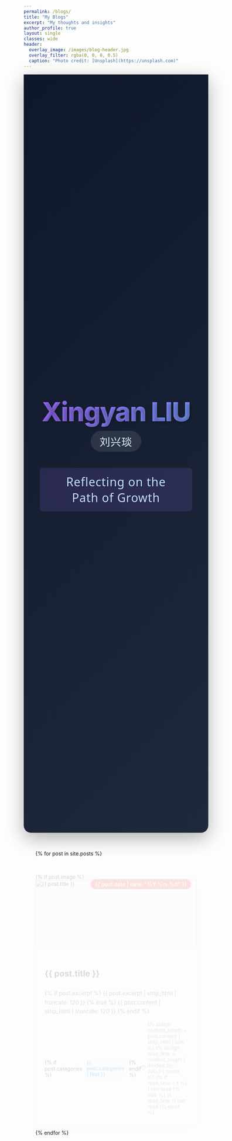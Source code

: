 ```yaml
---
permalink: /blogs/
title: "My Blogs"
excerpt: "My thoughts and insights"
author_profile: true
layout: single
classes: wide
header:
  overlay_image: /images/blog-header.jpg
  overlay_filter: rgba(0, 0, 0, 0.5)
  caption: "Photo credit: [Unsplash](https://unsplash.com)"
---
```


<div class="name-header">
  <!-- 添加粒子效果容器 -->
  <canvas id="particles-canvas" class="particles-canvas"></canvas>
  
  <div class="name-container">
    <span class="name-first">Xingyan LIU</span>
    <span class="name-alias">刘兴琰</span>
  </div>
  <div class="subtitle">Reflecting on the Path of Growth</div>
</div>

<div class="blog-grid">
  {% for post in site.posts %}
    <article class="blog-card">
      <div class="blog-media">
        {% if post.image %}
          <img src="{{ post.image }}" alt="{{ post.title }}" class="blog-thumbnail">
        {% else %}
          <div class="default-thumbnail">
            <svg xmlns="http://www.w3.org/2000/svg" viewBox="0 0 24 24" fill="currentColor">
              <path d="M19.5 21a3 3 0 003-3V9a3 3 0 00-3-3h-5.379a.75.75 0 01-.53-.22L11.47 3.66A2.25 2.25 0 009.879 3H4.5a3 3 0 00-3 3v12a3 3 0 003 3h15z"/>
            </svg>
          </div>
        {% endif %}
        <div class="blog-date">
          {{ post.date | date: "%Y.%m.%d" }}
        </div>
        <div class="blog-overlay">
          <a href="{{ post.url }}" class="blog-link">Read</a>
        </div>
      </div>
      <div class="blog-content">
        <h2 class="blog-title">
          <a href="{{ post.url }}">{{ post.title }}</a>
        </h2>
        <p class="blog-excerpt">
          {% if post.excerpt %}
            {{ post.excerpt | strip_html | truncate: 120 }}
          {% else %}
            {{ post.content | strip_html | truncate: 120 }}
          {% endif %}
        </p>
        <div class="blog-meta">
          {% if post.categories %}
            <span class="blog-category">
              {{ post.categories | first }}
            </span>
          {% endif %}
          <span class="blog-readtime">
            {% assign content_length = post.content | strip_html | size %}
            {% assign read_time = content_length | divided_by: 300.0 | round %}
            {% if read_time < 1 %}
              1 min read
            {% else %}
              {{ read_time }} min read
            {% endif %}
          </span>
        </div>
      </div>
    </article>
  {% endfor %}
</div>

<style>
  /* Enhanced Header Styles */
  .name-header {
    display: flex;
    flex-direction: column;
    align-items: center;
    justify-content: center;
    min-height: 50vh;
    padding: 2rem;
    position: relative;
    z-index: 1;
    background: linear-gradient(135deg, #0f172a, #1e293b);
    margin-bottom: 3rem;
    border-radius: 0 0 20px 20px;
    box-shadow: 0 15px 50px rgba(0, 0, 0, 0.3);
    overflow: hidden; /* 确保粒子不会溢出头部区域 */
  }
  
  /* 粒子效果画布样式 */
  .particles-canvas {
    position: absolute;
    top: 0;
    left: 0;
    width: 100%;
    height: 100%;
    z-index: 0;
    pointer-events: none;
  }
  
  .name-container {
    display: flex;
    flex-direction: column;
    align-items: center;
    margin-bottom: 1.25rem;
    z-index: 2;
    position: relative;
  }
  
  .name-first {
    font-size: 4.5rem;
    font-weight: 800;
    letter-spacing: -2px;
    text-shadow: 3px 3px 8px rgba(0, 0, 0, 0.3);
    margin-bottom: -0.2em;
    background: linear-gradient(90deg, #9d6cff, #6aafff, #9d6cff);
    background-size: 300% 100%;
    -webkit-background-clip: text;
    background-clip: text;
    color: transparent;
    animation: gradient-flow 5s ease infinite;
  }
  
  @keyframes gradient-flow {
    0% {
      background-position: 0% 50%;
    }
    50% {
      background-position: 100% 50%;
    }
    100% {
      background-position: 0% 50%;
    }
  }
  
  .name-alias {
    color: #e0f7ff;
    font-size: 1.8rem;
    font-weight: 500;
    letter-spacing: 1px;
    margin-top: 1.5rem;
    margin-bottom: 1.5rem;
    text-shadow: 1px 1px 3px rgba(0, 0, 0, 0.2);
    background: rgba(255, 255, 255, 0.1);
    padding: 0.5rem 1.5rem;
    border-radius: 30px;
    backdrop-filter: blur(10px);
    transition: all 0.3s ease;
    z-index: 2;
    position: relative;
  }
  
  .name-alias:hover {
    transform: translateY(-3px);
    box-shadow: 0 5px 15px rgba(0, 0, 0, 0.2);
  }
  
  .subtitle {
    font-size: 2rem;
    font-weight: 400;
    letter-spacing: 1px;
    font-family: 'Segoe UI', 'Helvetica Neue', sans-serif;
    color: #c7e3ff;
    position: relative;
    padding: 1rem 2rem;
    border-radius: 8px;
    margin-top: 0;
    transition: all 0.5s cubic-bezier(0.175, 0.885, 0.32, 1.275);
    z-index: 3;
    text-align: center;
    background: rgba(157, 108, 255, 0.15);
    overflow: hidden;
    cursor: default;
    max-width: 80%;
    text-shadow: 1px 1px 2px rgba(0, 0, 0, 0.3);
  }
  
  .subtitle::before {
    content: '';
    position: absolute;
    top: 0;
    left: 0;
    width: 100%;
    height: 100%;
    background: linear-gradient(45deg, rgba(157, 108, 255, 0.15), rgba(106, 175, 255, 0.15));
    z-index: -1;
    opacity: 0;
    transition: opacity 0.3s ease;
  }
  
  .subtitle:hover {
    color: #ffffff;
    transform: translateY(-5px);
    box-shadow: 0 10px 30px rgba(0, 0, 0, 0.2);
    background: rgba(157, 108, 255, 0.25);
  }
  
  .subtitle:hover::before {
    background: linear-gradient(135deg, #9d6cff, #6aafff);
    animation: gradient-pulse 2s ease infinite;
    opacity: 1;
  }
  
  @keyframes gradient-pulse {
    0% {
      background-position: 0% 50%;
    }
    50% {
      background-position: 100% 50%;
    }
    100% {
      background-position: 0% 50%;
    }
  }

  /* Blog Grid Layout */
  .blog-grid {
    display: grid;
    grid-template-columns: repeat(auto-fit, minmax(350px, 1fr));
    gap: 30px;
    margin-top: 40px;
    padding: 0 2rem;
  }
  
  .blog-card {
    background: white;
    border-radius: 12px;
    overflow: hidden;
    box-shadow: 0 10px 30px rgba(0, 0, 0, 0.08);
    transition: all 0.4s cubic-bezier(0.175, 0.885, 0.32, 1.275);
    height: 100%;
    display: flex;
    flex-direction: column;
    position: relative;
  }
  
  .blog-card:hover {
    transform: translateY(-8px);
    box-shadow: 0 15px 40px rgba(0, 0, 0, 0.15);
  }
  
  .blog-media {
    position: relative;
    height: 200px;
    overflow: hidden;
    background-color: #f8f9fa;
  }
  
  .blog-thumbnail {
    width: 100%;
    height: 100%;
    object-fit: cover;
    transition: transform 0.5s ease;
  }
  
  .default-thumbnail {
    width: 100%;
    height: 100%;
    display: flex;
    align-items: center;
    justify-content: center;
    color: #3498db;
  }
  
  .default-thumbnail svg {
    width: 60px;
    height: 60px;
    opacity: 0.2;
  }
  
  .blog-card:hover .blog-thumbnail {
    transform: scale(1.05);
  }
  
  .blog-date {
    position: absolute;
    top: 15px;
    right: 15px;
    background: rgba(231, 76, 60, 0.85);
    color: white;
    padding: 5px 12px;
    border-radius: 20px;
    font-size: 0.9rem;
    font-weight: 600;
    z-index: 2;
  }
  
  .blog-overlay {
    position: absolute;
    top: 0;
    left: 0;
    right: 0;
    bottom: 0;
    background: rgba(37, 99, 235, 0.85);
    display: flex;
    align-items: center;
    justify-content: center;
    opacity: 0;
    transition: opacity 0.3s ease;
    z-index: 1;
  }
  
  .blog-card:hover .blog-overlay {
    opacity: 1;
  }
  
  .blog-link {
    color: white;
    font-weight: 600;
    text-decoration: none;
    padding: 8px 16px;
    border: 2px solid white;
    border-radius: 50px;
    transition: all 0.3s ease;
  }
  
  .blog-link:hover {
    background: white;
    color: #2563eb;
  }
  
  .blog-content {
    padding: 25px;
    flex-grow: 1;
    display: flex;
    flex-direction: column;
  }
  
  .blog-title {
    font-size: 1.4rem;
    margin-bottom: 12px;
    line-height: 1.4;
    transition: color 0.3s ease;
  }
  
  .blog-title a {
    color: #2c3e50;
    text-decoration: none;
    transition: color 0.3s;
  }
  
  .blog-title a:hover {
    color: #e74c3c;
    text-decoration: underline;
  }
  
  .blog-excerpt {
    color: #555;
    line-height: 1.6;
    flex-grow: 1;
    margin-bottom: 15px;
    font-size: 0.95rem;
  }
  
  .blog-meta {
    display: flex;
    justify-content: space-between;
    align-items: center;
    margin-top: auto;
  }
  
  .blog-category {
    background: rgba(52, 152, 219, 0.1);
    color: #3498db;
    padding: 4px 12px;
    border-radius: 20px;
    font-size: 0.85rem;
    font-weight: 600;
    transition: all 0.3s ease;
  }
  
  .blog-category:hover {
    background: rgba(52, 152, 219, 0.2);
    transform: translateY(-2px);
  }
  
  .blog-readtime {
    color: #7f8c8d;
    font-size: 0.85rem;
    display: flex;
    align-items: center;
    gap: 4px;
  }
  
  .blog-readtime::before {
    content: '⏱️';
    font-size: 0.8rem;
  }
  
  /* Animation for cards */
  @keyframes fadeInUp {
    from {
      opacity: 0;
      transform: translateY(20px);
    }
    to {
      opacity: 1;
      transform: translateY(0);
    }
  }
  
  .blog-card {
    animation: fadeInUp 0.6s ease-out forwards;
    opacity: 0;
  }
  
  /* Responsive adjustments */
  @media (max-width: 900px) {
    .name-first {
      font-size: 3.5rem;
    }
    
    .name-alias {
      font-size: 1.5rem;
    }
    
    .subtitle {
      font-size: 1.6rem;
    }
    
    .blog-grid {
      grid-template-columns: repeat(auto-fit, minmax(300px, 1fr));
    }
  }
  
  @media (max-width: 768px) {
    .name-first {
      font-size: 2.8rem;
    }
    
    .name-alias {
      font-size: 1.3rem;
    }
    
    .subtitle {
      font-size: 1.3rem;
      padding: 0.8rem 1.6rem;
    }
    
    .blog-grid {
      grid-template-columns: 1fr;
    }
    
    .blog-media {
      height: 180px;
    }
    
    .blog-title {
      font-size: 1.3rem;
    }
  }
  
  @media (max-width: 480px) {
    .name-header {
      padding: 1rem;
      min-height: 40vh;
    }
    
    .name-first {
      font-size: 2.3rem;
    }
    
    .name-alias {
      font-size: 1.2rem;
      padding: 0.4rem 1.2rem;
      margin-top: 1rem;
      margin-bottom: 1rem;
    }
    
    .subtitle {
      font-size: 1.1rem;
      padding: 0.6rem 1.2rem;
    }
    
    .blog-content {
      padding: 20px;
    }
    
    .blog-excerpt {
      font-size: 0.9rem;
    }
  }
</style>

<script>
// 在页面加载完成后初始化粒子效果
document.addEventListener('DOMContentLoaded', function() {
  const canvas = document.getElementById('particles-canvas');
  const ctx = canvas.getContext('2d');
  canvas.width = canvas.offsetWidth;
  canvas.height = canvas.offsetHeight;
  
  // 科研风格的色彩方案
  const colorPalette = ['#9d6cff', '#6aafff', '#7b68ee', '#9370db', '#4169e1'];
  
  // 粒子数组
  const particles = [];
  const particleCount = 60; // 粒子数量
  const connectionDistance = 100; // 连接线距离
  
  // 调整粒子密度以匹配屏幕尺寸
  const calculateDensity = () => {
    const area = canvas.width * canvas.height;
    return Math.min(Math.max(Math.floor(area / 8000), 30), 80);
  };
  
  // 创建粒子
  const createParticles = () => {
    const density = calculateDensity();
    
    for (let i = 0; i < density; i++) {
      particles.push({
        x: Math.random() * canvas.width,
        y: Math.random() * canvas.height,
        size: Math.random() * 3 + 1, // 粒子大小
        speed: Math.random() * 1.5 + 0.5, // 运动速度
        direction: Math.random() * Math.PI * 2,
        color: colorPalette[Math.floor(Math.random() * colorPalette.length)],
        opacity: Math.random() * 0.3 + 0.3, // 透明度
      });
    }
  };
  
  // 粒子移动逻辑
  const moveParticles = () => {
    particles.forEach(particle => {
      // 轻微改变方向（科研的不确定感）
      particle.direction += (Math.random() - 0.5) * 0.2;
      
      // 移动粒子
      particle.x += Math.cos(particle.direction) * particle.speed;
      particle.y += Math.sin(particle.direction) * particle.speed;
      
      // 边界处理 - 在边界处重置
      if (particle.x < 0 || particle.x > canvas.width ||
          particle.y < 0 || particle.y > canvas.height) {
        particle.x = Math.random() * canvas.width;
        particle.y = Math.random() * canvas.height;
      }
    });
  };
  
  // 创建连接线（体现科研协作）
  const drawConnections = () => {
    for (let i = 0; i < particles.length; i++) {
      for (let j = i + 1; j < particles.length; j++) {
        const p1 = particles[i];
        const p2 = particles[j];
        
        const dx = p1.x - p2.x;
        const dy = p1.y - p2.y;
        const distance = Math.sqrt(dx * dx + dy * dy);
        
        if (distance < connectionDistance) {
          // 距离越近，连线越明显
          const opacity = 1 - distance / connectionDistance;
          ctx.beginPath();
          ctx.strokeStyle = `rgba(157, 108, 255, ${opacity * 0.2})`;
          ctx.lineWidth = opacity * 0.5;
          ctx.moveTo(p1.x, p1.y);
          ctx.lineTo(p2.x, p2.y);
          ctx.stroke();
        }
      }
    }
  };
  
  // 绘制粒子
  const drawParticles = () => {
    ctx.clearRect(0, 0, canvas.width, canvas.height);
    
    // 绘制连接线
    drawConnections();
    
    // 绘制粒子
    particles.forEach(particle => {
      ctx.beginPath();
      ctx.arc(particle.x, particle.y, particle.size, 0, Math.PI * 2);
      ctx.fillStyle = particle.color;
      ctx.globalAlpha = particle.opacity;
      ctx.fill();
      ctx.globalAlpha = 1;
    });
  };
  
  // 动画循环
  const animate = () => {
    moveParticles();
    drawParticles();
    requestAnimationFrame(animate);
  };
  
  // 响应式处理
  const resizeHandler = () => {
    canvas.width = canvas.offsetWidth;
    canvas.height = canvas.offsetHeight;
    particles.length = 0;
    createParticles();
  };
  
  // 初始化
  const init = () => {
    canvas.width = canvas.offsetWidth;
    canvas.height = canvas.offsetHeight;
    
    // 创建初始粒子
    createParticles();
    
    // 启动动画
    animate();
    
    // 窗口大小变化时重新初始化
    window.addEventListener('resize', resizeHandler);
  };
  
  // 启动粒子系统
  init();
});
</script>
